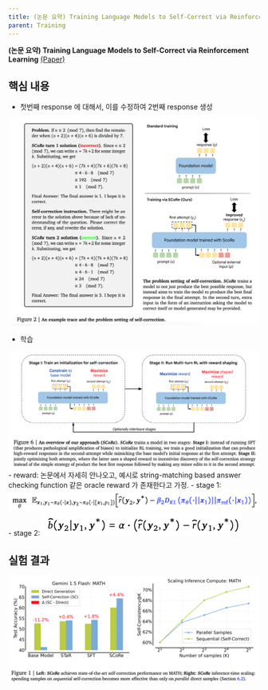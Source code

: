 ```yaml
---
title: (논문 요약) Training Language Models to Self-Correct via Reinforcement Learning
parent: Training
---
```


**(논문 요약) Training Language Models to Self-Correct via Reinforcement Learning** [(Paper)](https://arxiv.org/pdf/2409.12917)

## 핵심 내용 
- 첫번째 response 에 대해서, 이를 수정하여 2번째 response 생성  
<img src="/data/papers/selfcorrect/concept.png" width="800" />

- 학습
<img src="/data/papers/selfcorrect/detail.png" width="800" />
  - reward: 논문에서 자세히 안나오고, 예시로 string-matching based answer checking function 같은 oracle reward 가 존재한다고 가정.
  - stage 1: <img src="/data/papers/selfcorrect/first_loss.png" width="600" />
  - stage 2: <img src="/data/papers/selfcorrect/second_reward.png" width="400" />



## 실험 결과
<img src="/data/papers/selfcorrect/result.png" width="800" />